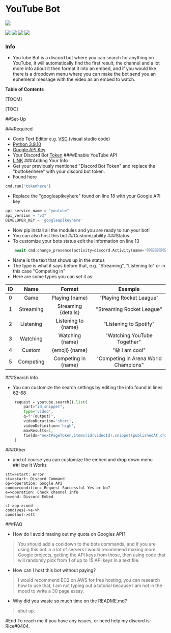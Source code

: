 # YouTube Bot

![](https://o.remove.bg/downloads/d5681152-b38e-42f7-bfce-0b7b3e4d32f5/image_2022-02-01_161812-removebg-preview.png)

![](https://img.shields.io/github/stars/Riceblade/YouTube-Discord-Bot.svg) ![](https://img.shields.io/github/forks/Riceblade/YouTube-Discord-Bot.svg) ![](https://img.shields.io/github/release/Riceblade/YouTube-Discord-Bot.svg) ![](https://img.shields.io/github/issues/Riceblade/YouTube-Discord-Bot.svg)

### Info

- YouTube Bot is a discord bot where you can search for anything on YouTube, it will automatically find the first result, the channel and a lot more info about it then format it into an embed, and if you would like there is a dropdown menu where you can make the bot send you an ephemeral message with the video as an embed to watch.


**Table of Contents**

[TOCM]

[TOC]

##Set-Up

###Required
- Code Text Editor e.g. [VSC](https://code.visualstudio.com/download) (visual studio code)
- [Python 3.9.10](https://www.python.org/downloads/release/python-3910/)
- [Google API Key](https://developers.google.com/youtube/v3/getting-started)
- Your Discord Bot [Token](https://discord.com/developers/applications)
####Enable YouTube API 
- [LINK](https://developers.google.com/youtube/v3)
###Adding Your Info
- Get your previously mentioned "Discord Bot Token" and replace the "bottokenhere" with your discord bot token.
- Found here
```python
cmd.run('tokenhere')
```
- Replace the "googleapikeyhere" found on line 18 with your Google API key
```python
api_service_name = "youtube"
api_version = "v3"
DEVELOPER_KEY = 'googleapikeyhere'
```
- Now pip install all the modules and you are ready to run your bot!
- You can also host this bot
##Customizability
###Status
- To customize your bots status edit the information on line 13
```python
    await cmd.change_presence(activity=discord.Activity(name='😼😼😼😼😼', type=5))
```
- Name is the text that shows up in the status
- The type is what it says before that, e.g. "Streaming", "Listening to" or in this case "Competing in"
- Here are some types you can set it as:

| ID  | Name  | Format | Example |
| :------------: |:---------------:| :-----:| :-------:|
| 0 | Game | Playing {name} | "Playing Rocket League"
| 1 | Streaming |  Streaming {details} | "Streaming Rocket League"
| 2 | Listening	| Listening to {name} | "Listening to Spotify"
| 3 | Watching | Watching {name} | "Watching YouTube Together"
| 4 | Custom | {emoji} {name} | ":smiley: I am cool"
| 5 | Competing | Competing in {name} | "Competing in Arena World Champions"
###Search Info
- You can customize the search settings by editing the info found in lines 62-68
```python
    request = youtube.search().list(
        part="id,snippet",
        type='video',
        q=f"{output}",
        videoDuration='short',
        videoDefinition='high',
        maxResults=1,
        fields="nextPageToken,items(id(videoId),snippet(publishedAt,channelId,channelTitle,title,description))"
    )
```
###Other
- and of course you can customize the embed and drop down menu
##How It Works

```flow
stt=>start: error
st=>start: Discord Command
op=>operation: Google API
cond=>condition: Request Successful Yes or No?
e=>operation: Check channel info
h=>end: Discord Embed

st->op->cond
cond(yes)->e->h
cond(no)->stt
```
###FAQ
- How do I avoid maxing out my quota on Googles API?
> You should add a cooldown to the bots commands, and if you are using this bot in a lot of servers I would recommend making more Google projects, getting the API keys from those, then using code that will randomly pick from 1 of up to 15 API keys in a text file.
- How can I host this bot without paying?
> I would recommend EC2 on AWS for free hosting, you can research how to use that, I am not typing out a tutorial because I am not in the mood to write a 30 page essay.
- Why did you waste so much time on the README.md?
>shut up.


#End
To reach me if you have any issues, or need help my discord is: Rice#0404.
